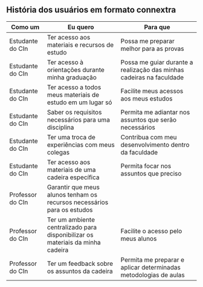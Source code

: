 ## História dos usuários em formato connextra
| Como um | Eu quero | Para que | 
|----------|----------|----------|
| Estudante do CIn         | Ter acesso aos materiais e recursos de estudo | Possa me preparar melhor para as provas| 
| Estudante do CIn         | Ter acesso à orientações durante minha graduação    | Possa me guiar durante a realização das minhas cadeiras na faculdade|
| Estudante do CIn         | Ter acesso a todos meus materiais de estudo em um lugar só  | Facilite meus acessos aos meus estudos |
| Estudante do CIn         | Saber os requisitos necessários para uma disciplina  | Permita me adiantar nos assuntos que serão necessários | 
| Estudante do CIn         | Ter uma troca de experiências com meus colegas  | Contribua com meu desenvolvimento dentro da faculdade  | 
| Estudante do CIn         | Ter acesso aos materiais de uma cadeira específica | Permita focar nos assuntos que preciso  | 
| Professor do CIn        | Garantir que meus alunos tenham os recursos necessários para os estudos | |Possam desenvolver suas habilidades de acordo com os aprendizados| 
| Professor do CIn         | Ter um ambiente centralizado para disponibilizar os materiais da minha cadeira   | Facilite o acesso pelo meus alunos |
| Professor do CIn         | Ter um feedback sobre os assuntos da cadeira  | Permita me preparar e aplicar determinadas metodologias de aulas |

